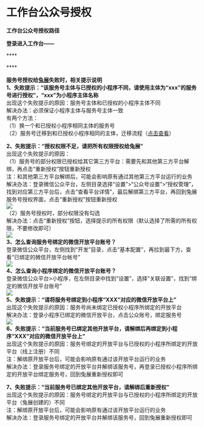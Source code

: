 # 工作台公众号授权

**工作台公众号授权路径**

**登录进入工作台——**

\*\*\*\*

\*\*\*\*

**服务号授权给**[**兔展**](http://www.rabbitpre.com/)**失败时，相关提示说明**  
**1、失败提示：“该服务号主体与已授权的小程序不同，请使用主体为“xxx”的服务号进行授权”，“xxx”为小程序主体名称**  
出现这个失败提示的原因：服务号主体和已授权的小程序主体不同  
解决办法：必须保证小程序主体与服务号主体一致  
有两个方法：  
（1）换一个和已授权小程序相同主体的服务号  
（2）服务号迁移到和已授权小程序相同的主体，迁移流程（[点击查看](https://jingyan.baidu.com/article/17bd8e5254fcba85aa2bb879.html)）  
  
**2、失败提示：“授权权限不足，请把所有权限授权给兔展”**  
出现这个失败提示的原因：  
（1）服务号的部分权限已授权给其它第三方平台：需要先和其他第三方平台解绑，再点击“重新授权”按钮重新授权  
注：和其他第三方平台解绑后，可能会影响原有通过其他第三方平台运行的业务  
解决办法：登录微信公众平台，左侧目录选择“设置”&gt;“公众号设置”&gt;“授权管理”，找到对应第三方平台后，点击“查看平台详情”，最后解绑第三方平台，再回到兔展服务号授权界面，点击“重新授权”按钮重新授权  
![](http://bbscdn.rabbitpre.com/data/attachment/forum/201905/15/152223y8uy6kquweyhwwcy.png)  
（2）服务号授权时，部分权限没有勾选  
解决办法：点击“重新授权”按钮，选择提示的所有权限（默认选择了所需的所有权限，不要修改即可）  
![](http://bbscdn.rabbitpre.com/data/attachment/forum/201905/14/161150y7lvessserabg3nl.png)  
**3、怎么查询服务号绑定的微信开放平台账号？**  
登录微信公众平台，左侧找到“开发”目录，点击“基本配置”，再拉到最下方，查看“已绑定的微信开放平台帐号”  
![](http://bbscdn.rabbitpre.com/data/attachment/forum/201905/14/180705shjwu252d2tdn8rh.png)  
**4、怎么查询小程序绑定的微信开放平台账号？**  
登录微信公众平台&gt;小程序，在左侧目录中找到“设置”，选择“关联设置”，找到“绑定的微信开放平台账号”  
![](http://bbscdn.rabbitpre.com/data/attachment/forum/201905/14/181020zxfa4kkxifd5otoo.png)  
**5、失败提示：“请将服务号绑定到小程序“XXX”对应的微信开放平台上”**  
出现这个失败提示的原因：服务号尚未绑定已授权小程序所绑定的开放平台  
解决办法：登录小程序已绑定的微信开放平台，点击公众账号，绑定服务号  
![](http://3jke.bafangka.com/upload/image/20180606/20180606145113_65017.png)  
**6、失败提示：“当前服务号已绑定其他开放平台，请解绑后再绑定到小程序“XXX”对应的微信开放平台上”**  
出现这个失败提示的原因：服务号绑定的开放平台与已授权的小程序所绑定的开放平台（线上注册）不同  
注：解绑原开放平台后，可能会影响原有通过该开放平台运行的业务  
解决办法：登录服务号绑定的开放平台并解绑该服务号，再登录已授权小程序所绑定的开放平台绑定服务号，回到兔展重新授权即可  
  
**7、失败提示：“当前服务号已绑定其他开放平台，请解绑后重新授权”**  
出现这个失败提示的原因：服务号绑定的开放平台与已授权的小程序所绑定的开放平台（兔展创建的）不同  
注：解绑原开放平台后，可能会影响原有通过该开放平台运行的业务  
解决办法：登录服务号绑定的开放平台并解绑该服务号，回到兔展重新授权即可

